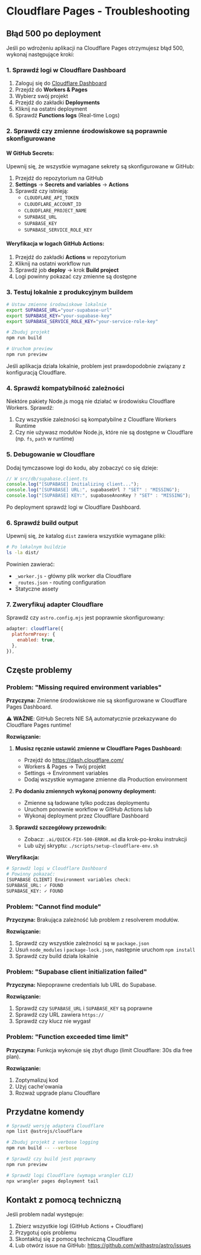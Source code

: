 # Cloudflare Pages - Troubleshooting

## Błąd 500 po deployment

Jeśli po wdrożeniu aplikacji na Cloudflare Pages otrzymujesz błąd 500, wykonaj następujące kroki:

### 1. Sprawdź logi w Cloudflare Dashboard

1. Zaloguj się do [Cloudflare Dashboard](https://dash.cloudflare.com/)
2. Przejdź do **Workers & Pages**
3. Wybierz swój projekt
4. Przejdź do zakładki **Deployments**
5. Kliknij na ostatni deployment
6. Sprawdź **Functions logs** (Real-time Logs)

### 2. Sprawdź czy zmienne środowiskowe są poprawnie skonfigurowane

#### W GitHub Secrets:

Upewnij się, że wszystkie wymagane sekrety są skonfigurowane w GitHub:

1. Przejdź do repozytorium na GitHub
2. **Settings** → **Secrets and variables** → **Actions**
3. Sprawdź czy istnieją:
   - `CLOUDFLARE_API_TOKEN`
   - `CLOUDFLARE_ACCOUNT_ID`
   - `CLOUDFLARE_PROJECT_NAME`
   - `SUPABASE_URL`
   - `SUPABASE_KEY`
   - `SUPABASE_SERVICE_ROLE_KEY`

#### Weryfikacja w logach GitHub Actions:

1. Przejdź do zakładki **Actions** w repozytorium
2. Kliknij na ostatni workflow run
3. Sprawdź job **deploy** → krok **Build project**
4. Logi powinny pokazać czy zmienne są dostępne

### 3. Testuj lokalnie z produkcyjnym buildem

```bash
# Ustaw zmienne środowiskowe lokalnie
export SUPABASE_URL="your-supabase-url"
export SUPABASE_KEY="your-supabase-key"
export SUPABASE_SERVICE_ROLE_KEY="your-service-role-key"

# Zbuduj projekt
npm run build

# Uruchom preview
npm run preview
```

Jeśli aplikacja działa lokalnie, problem jest prawdopodobnie związany z konfiguracją Cloudflare.

### 4. Sprawdź kompatybilność zależności

Niektóre pakiety Node.js mogą nie działać w środowisku Cloudflare Workers. Sprawdź:

1. Czy wszystkie zależności są kompatybilne z Cloudflare Workers Runtime
2. Czy nie używasz modułów Node.js, które nie są dostępne w Cloudflare (np. `fs`, `path` w runtime)

### 5. Debugowanie w Cloudflare

Dodaj tymczasowe logi do kodu, aby zobaczyć co się dzieje:

```typescript
// W src/db/supabase.client.ts
console.log("[SUPABASE] Initializing client...");
console.log("[SUPABASE] URL:", supabaseUrl ? "SET" : "MISSING");
console.log("[SUPABASE] KEY:", supabaseAnonKey ? "SET" : "MISSING");
```

Po deployment sprawdź logi w Cloudflare Dashboard.

### 6. Sprawdź build output

Upewnij się, że katalog `dist` zawiera wszystkie wymagane pliki:

```bash
# Po lokalnym buildzie
ls -la dist/
```

Powinien zawierać:

- `_worker.js` - główny plik worker dla Cloudflare
- `_routes.json` - routing configuration
- Statyczne assety

### 7. Zweryfikuj adapter Cloudflare

Sprawdź czy `astro.config.mjs` jest poprawnie skonfigurowany:

```javascript
adapter: cloudflare({
  platformProxy: {
    enabled: true,
  },
}),
```

## Częste problemy

### Problem: "Missing required environment variables"

**Przyczyna:** Zmienne środowiskowe nie są skonfigurowane w Cloudflare Pages Dashboard.

⚠️ **WAŻNE**: GitHub Secrets NIE SĄ automatycznie przekazywane do Cloudflare Pages runtime!

**Rozwiązanie:**

1. **Musisz ręcznie ustawić zmienne w Cloudflare Pages Dashboard:**
   - Przejdź do https://dash.cloudflare.com/
   - Workers & Pages → Twój projekt
   - Settings → Environment variables
   - Dodaj wszystkie wymagane zmienne dla Production environment

2. **Po dodaniu zmiennych wykonaj ponowny deployment:**
   - Zmienne są ładowane tylko podczas deploymentu
   - Uruchom ponownie workflow w GitHub Actions lub
   - Wykonaj deployment przez Cloudflare Dashboard

3. **Sprawdź szczegółowy przewodnik:**
   - Zobacz: `.ai/QUICK-FIX-500-ERROR.md` dla krok-po-kroku instrukcji
   - Lub użyj skryptu: `./scripts/setup-cloudflare-env.sh`

**Weryfikacja:**

```bash
# Sprawdź logi w Cloudflare Dashboard
# Powinny pokazać:
[SUPABASE CLIENT] Environment variables check:
SUPABASE_URL: ✓ FOUND
SUPABASE_KEY: ✓ FOUND
```

### Problem: "Cannot find module"

**Przyczyna:** Brakująca zależność lub problem z resolverem modułów.

**Rozwiązanie:**

1. Sprawdź czy wszystkie zależności są w `package.json`
2. Usuń `node_modules` i `package-lock.json`, następnie uruchom `npm install`
3. Sprawdź czy build działa lokalnie

### Problem: "Supabase client initialization failed"

**Przyczyna:** Niepoprawne credentials lub URL do Supabase.

**Rozwiązanie:**

1. Sprawdź czy `SUPABASE_URL` i `SUPABASE_KEY` są poprawne
2. Sprawdź czy URL zawiera `https://`
3. Sprawdź czy klucz nie wygasł

### Problem: "Function exceeded time limit"

**Przyczyna:** Funkcja wykonuje się zbyt długo (limit Cloudflare: 30s dla free plan).

**Rozwiązanie:**

1. Zoptymalizuj kod
2. Użyj cache'owania
3. Rozważ upgrade planu Cloudflare

## Przydatne komendy

```bash
# Sprawdź wersję adaptera Cloudflare
npm list @astrojs/cloudflare

# Zbuduj projekt z verbose logging
npm run build -- --verbose

# Sprawdź czy build jest poprawny
npm run preview

# Sprawdź logi Cloudflare (wymaga wrangler CLI)
npx wrangler pages deployment tail
```

## Kontakt z pomocą techniczną

Jeśli problem nadal występuje:

1. Zbierz wszystkie logi (GitHub Actions + Cloudflare)
2. Przygotuj opis problemu
3. Skontaktuj się z pomocą techniczną Cloudflare
4. Lub otwórz issue na GitHub: https://github.com/withastro/astro/issues
